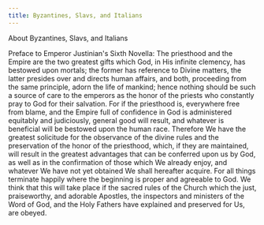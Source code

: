 ```yaml
---
title: Byzantines, Slavs, and Italians
---
```


About Byzantines, Slavs, and Italians


Preface to Emperor Justinian's Sixth Novella:
The priesthood and the Empire are the two greatest gifts which God, in His infinite clemency, has bestowed upon mortals; the former has reference to Divine matters, the latter presides over and directs human affairs, and both, proceeding from the same principle, adorn the life of mankind; hence nothing should be such a source of care to the emperors as the honor of the priests who constantly pray to God for their salvation. For if the priesthood is, everywhere free from blame, and the Empire full of confidence in God is administered equitably and judiciously, general good will result, and whatever is beneficial will be bestowed upon the human race. Therefore We have the greatest solicitude for the observance of the divine rules and the preservation of the honor of the priesthood, which, if they are maintained, will result in the greatest advantages that can be conferred upon us by God, as well as in the confirmation of those which We already enjoy, and whatever We have not yet obtained We shall hereafter acquire. For all things terminate happily where the beginning is proper and agreeable to God. We think that this will take place if the sacred rules of the Church which the just, praiseworthy, and adorable Apostles, the inspectors and ministers of the Word of God, and the Holy Fathers have explained and preserved for Us, are obeyed.